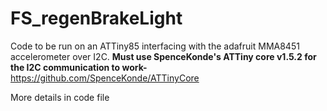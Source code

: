 # FS_regenBrakeLight
Code to be run on an ATTiny85 interfacing with the adafruit MMA8451 accelerometer over I2C.
**Must use SpenceKonde's ATTiny core v1.5.2 for the I2C communication to work-**
https://github.com/SpenceKonde/ATTinyCore

More details in code file
